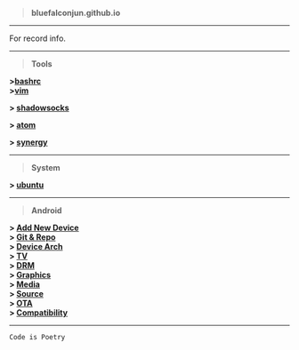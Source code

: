 >**bluefalconjun.github.io**

---
For record info.

---
>**Tools**

**>[bashrc](https://github.com/bluefalconjun/bluefalconjun.github.io/blob/master/Tools/bashrc.md)**  
**>[vim](https://github.com/bluefalconjun/bluefalconjun.github.io/blob/master/Tools/vim.md)** 

**> [shadowsocks](https://github.com/bluefalconjun/bluefalconjun.github.io/blob/master/Tools/shadowsocks.md)**

**> [atom](https://github.com/bluefalconjun/bluefalconjun.github.io/blob/master/Tools/atom.md)**

**> [synergy](http://synergy-project.org/)**  



---
>**System**

**> [ubuntu](https://github.com/bluefalconjun/bluefalconjun.github.io/blob/master/System/ubuntu.md)**  

---
>**Android**

**> [Add New Device](https://github.com/bluefalconjun/bluefalconjun.github.io/blob/master/Android/android.addnewdev.md)**  
**> [Git & Repo](https://github.com/bluefalconjun/bluefalconjun.github.io/blob/master/Android/android.developing.gitrepo.md)**  
**> [Device Arch](https://github.com/bluefalconjun/bluefalconjun.github.io/blob/master/Android/android.devicearch.md)**  
**> [TV](https://github.com/bluefalconjun/bluefalconjun.github.io/blob/master/Android/android.tv.md)**  
**> [DRM](https://github.com/bluefalconjun/bluefalconjun.github.io/blob/master/Android/android.drm.md)**  
**> [Graphics](https://github.com/bluefalconjun/bluefalconjun.github.io/blob/master/Android/android.graphics.md)**  
**> [Media](https://github.com/bluefalconjun/bluefalconjun.github.io/blob/master/Android/android.media.md)**  
**> [Source](https://github.com/bluefalconjun/bluefalconjun.github.io/blob/master/Android/android.source.md)**    
**> [OTA](https://github.com/bluefalconjun/bluefalconjun.github.io/blob/master/Android/android.ota.md)**  
**> [Compatibility](https://github.com/bluefalconjun/bluefalconjun.github.io/blob/master/Android/android.compatibility.md)**  


---
```Code is Poetry```
